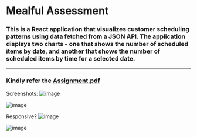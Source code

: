 # Mealful Assessment

### This is a React application that visualizes customer scheduling patterns using data fetched from a JSON API. The application displays two charts - one that shows the number of scheduled items by date, and another that shows the number of scheduled items by time for a selected date.

---

### Kindly refer the [Assignment.pdf](https://github.com/satisshhhhhh/Mealful-assessment/blob/main/Assignment.pdf)

Screenshots:
![image](https://user-images.githubusercontent.com/58567211/222514084-f76eae34-46d7-42bf-868c-02eb81983d7d.png)

![image](https://user-images.githubusercontent.com/58567211/222514130-f343880e-4dac-4794-b3c3-ce13d84ed4f6.png)

Responsive?
![image](https://user-images.githubusercontent.com/58567211/222514267-889eb2c9-0096-427c-a9d5-7b7a8a4c08d2.png)

![image](https://user-images.githubusercontent.com/58567211/222514441-8a4b36f7-915e-419f-8574-b90caee55d85.png)
